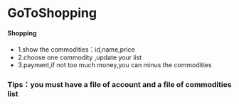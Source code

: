 # GoToShopping

#### Shopping
* 1.show the commodities：id,name,price
* 2.choose one commodity ,update your list
* 3.payment,if not too much money,you can minus the commodities
    
### Tips：you must have a file of account and a file of commodities list
